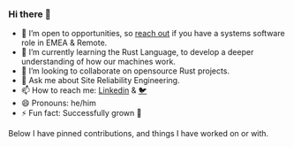 ### Hi there 👋

<!--
**davidmaceachern/davidmaceachern** is a ✨ _special_ ✨ repository because its `README.md` (this file) appears on your GitHub profile.

Here are some ideas to get you started:

-->
- 🔭 I’m open to opportunities, so [reach out](https://www.linkedin.com/in/david-maceachern-35943440/) if you have a systems software role in EMEA & Remote.
- 🌱 I’m currently learning the Rust Language, to develop a deeper understanding of how our machines work.
- 👯 I’m looking to collaborate on opensource Rust projects.
- 💬 Ask me about Site Reliability Engineering.
- 📫 How to reach me: [Linkedin](https://www.linkedin.com/in/david-maceachern-35943440/) & [🐦](https://mobile.twitter.com/maceacherndjh)
- 😄 Pronouns: he/him
- ⚡ Fun fact: Successfully grown 🥑

Below I have pinned contributions, and things I have worked on or with.

